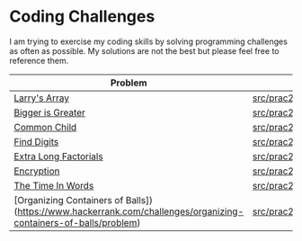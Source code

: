 # Coding Challenges
I am trying to exercise my coding skills by solving programming challenges as often as possible. 
My solutions are not the best but please feel free to reference them.

Problem      | Solution
------------ | -------------
[Larry's Array](https://www.hackerrank.com/challenges/larrys-array/problem) | [src/prac20120919/LarrysArray.java](https://github.com/cjmencias/coding-challenges/blob/main/src/prac20120919/LarrysArray.java)
[Bigger is Greater](https://www.hackerrank.com/challenges/bigger-is-greater/problem) | [src/prac20210921/BiggerIsGreater.java](https://github.com/cjmencias/coding-challenges/blob/main/src/prac20210921/BiggerIsGreater.java)
[Common Child](https://www.hackerrank.com/challenges/common-child/problem) | [src/prac20210922/CommonChild.java](https://github.com/cjmencias/coding-challenges/blob/main/src/prac20210922/CommonChild.java)
[Find Digits](https://www.hackerrank.com/challenges/find-digits/problem) | [src/prac20210922p2/FindDigits.java](https://github.com/cjmencias/coding-challenges/blob/main/src/prac20210922p2/FindDigits.java)
[Extra Long Factorials](https://www.hackerrank.com/challenges/extra-long-factorials/problem) | [src/prac20210925/ExtraLongFactorials.java](https://github.com/cjmencias/coding-challenges/blob/main/src/prac20210925/ExtraLongFactorials.java)
[Encryption](https://www.hackerrank.com/challenges/encryption/problem) | [src/prac20210929/Solution.java](https://github.com/cjmencias/coding-challenges/blob/main/src/prac20210929/Solution.java)
[The Time In Words](https://www.hackerrank.com/challenges/the-time-in-words/problem) | [src/prac20211007/Solution.java](https://github.com/cjmencias/coding-challenges/blob/main/src/prac20211007/Solution.java)
[Organizing Containers of Balls])(https://www.hackerrank.com/challenges/organizing-containers-of-balls/problem) | [src/prac20211007v2/Solution.java](https://github.com/cjmencias/coding-challenges/blob/main/src/prac20211007v2/Solution.java)